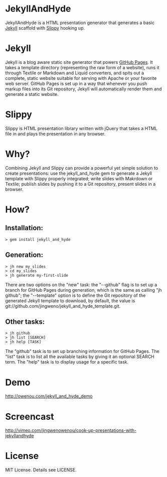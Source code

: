 # JekyllAndHyde

JekyllAndHyde is a HTML presentation generator that generates a basic [Jekyll][1] scaffold with [Slippy][2] hooking up.

# Jekyll

Jekyll is a blog aware static site generator that powers [GitHub Pages][3]. It takes a template directory (representing the raw form of a website), runs it through Textile or Markdown and Liquid converters, and spits out a complete, static website suitable for serving with Apache or your favorite web server. GitHub Pages is set up in a way that whenever you push markup files into its Git repository, Jekyll will automatically render them and generate a static website.

# Slippy

Slippy is HTML presentation library written with jQuery that takes a HTML file in and plays the presentation in any browser.

# Why?

Combining Jekyll and Slippy can provide a powerful yet simple solution to create presentations: use the jekyll_and_hyde gem to generate a Jekyll template with Slippy properly integrated; write slides with Makrdown or Textile; publish slides by pushing it to a Git repository, present slides in a browser.

# How?

## Installation:

	> gem install jekyll_and_hyde

## Generation:

	> jh new my_slides
	> cd my_slides
	> jh generate my-first-slide

There are two options on the "new" task: the "--github" flag is to set up a branch for GitHub Pages during generation, which is the same as calling "jh github"; the "--template" option is to define the Git repository of the generated Jekyll template to download, by default, the value is git://github.com/jingweno/jekyll_and_hyde_template.git. 

## Other tasks:

	> jh github
	> jh list [SEARCH]
	> jh help [TASK]

The "github" task is to set up branching information for GitHub Pages. The "list" task is to list all the available tasks by giving it an optional SEARCH term. The "help" task is to display usage for a specific task.

# Demo

<http://owenou.com/jekyll_and_hyde_demo>

# Screencast

<http://vimeo.com/jingwenowenou/cook-up-presentations-with-jekyllandhyde>

# License

MIT License. Details see LICENSE.

[1]: https://github.com/mojombo/jekyll
[2]: https://github.com/Seldaek/slippy
[3]: http://pages.github.com/